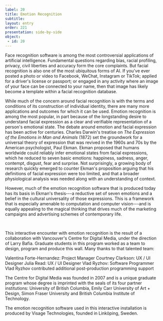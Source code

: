 ```yaml
---
label: 20
title: Emotion Recognition
subtitle:
layout: entry
order: 221
presentation: side-by-side
object:
 - id: 20 
---
```


Face recognition software is among the most controversial applications of artificial intelligence. Fundamental questions regarding bias, racial profiling, privacy, civil liberties and accuracy form the core complaints. But facial recognition is also one of the most ubiquitous forms of AI. If you've ever posted a photo or video to Facebook, WeChat, Instagram or TikTok; applied for a driver's license or passport; or engaged in any activity where an image of your face can be connected to your name, then that image has likely become a template within a facial recognition database.

While much of the concern around facial recognition is with the terms and conditions of its construction of individual identity, there are many more applications and outcomes for which it can be used. Emotion recognition is among the most popular, in part because of the longstanding desire to understand facial expression as a clear and verifiable representation of a person's emotional state. The debate around emotion and facial expression has been active for centuries. Charles Darwin's treatise on *The Expression of the Emotions in Man and Animals* (1872) set the groundwork for a universal theory of expression that was revived in the 1960s and 70s by the American psychologist, Paul Ekman. Ekman proposed that humans worldwide could reliably infer emotional states from facial expressions, which he reduced to seven basic emotions: happiness, sadness, anger, contempt, disgust, fear and surprise. Not surprisingly, a growing body of research quickly emerged to counter Ekman's proposition arguing that his definitions of facial expression were too limited, and that a broader physiological analysis was needed along with an understanding of context.

However, much of the emotion recognition software that is produced today has its basis in Ekman's thesis---a reductive set of seven emotions and a belief in the cultural universality of those expressions. This is a framework that is especially amenable to computation and computer vision---and is equally appealing to the magical thinking that drives much of the marketing campaigns and advertising schemes of contemporary life.

<br>

This interactive encounter with emotion recognition is the result of a collaboration with Vancouver's Centre for Digital Media, under the direction of Larry Bafia. Graduate students in this program worked as a team to design, program and produce this wall. Many thanks to that talented team:

Valentina Forte-Hernandez: Project Manager
Courtney Clarkson: UX / UI Designer
Julia Read: UX / UI Designer
Vlad Ryzhov: Software Programmer
Vlad Ryzhov contributed additional post-production programming support

The Centre for Digital Media was founded in 2007 and is a unique graduate program whose degree is imprinted with the seals of its four partner institutions: University of British Columbia, Emily Carr University of Art + Design, Simon Fraser University and British Columbia Institute of Technology.

The emotion recognition software used in this interactive installation is produced by Visage Technologies, founded in Linköping, Sweden.
